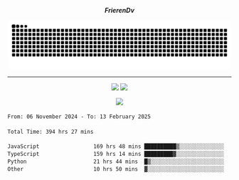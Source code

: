 ***<p align="center">FrierenDv</p>***

<div align="center">
  <picture>
      <source
    media="(prefers-color-scheme: dark)"
      srcset="https://raw.githubusercontent.com/platane/snk/output/github-contribution-grid-snake-dark.svg"
      />
    <source
      media="(prefers-color-scheme: light)"
      srcset="https://raw.githubusercontent.com/xct007/xct007/output/github-contribution-grid-snake.svg"
      />
    <img
      alt="Snake"
      src="https://raw.githubusercontent.com/xct007/xct007/output/github-contribution-grid-snake.svg"
      />
  </picture>

</div>

___
<p align="center">
  <img src="https://readme-stats-blush-eta.vercel.app/api/top-langs/?username=xct007&layout=compact" />
  <img src="https://readme-stats-blush-eta.vercel.app/api?username=xct007&show_icons=true&theme=transparent&hide_title=true&include_all_commits=true" />
</p>

<p align="center">
  <img src="https://github-profile-trophy.vercel.app/?username=xct007&theme=light&margin-w=15" />
</p>
<!--START_SECTION:waka-->

```txt
From: 06 November 2024 - To: 13 February 2025

Total Time: 394 hrs 27 mins

JavaScript                 169 hrs 48 mins ██████████▒░░░░░░░░░░░░░░   41.90 %
TypeScript                 159 hrs 14 mins █████████▓░░░░░░░░░░░░░░░   39.29 %
Python                     21 hrs 44 mins  █▒░░░░░░░░░░░░░░░░░░░░░░░   05.36 %
Other                      10 hrs 50 mins  ▓░░░░░░░░░░░░░░░░░░░░░░░░   02.67 %
```

<!--END_SECTION:waka-->
